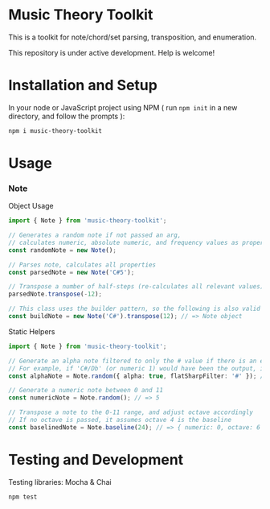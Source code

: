 # Music Theory Toolkit

This is a toolkit for note/chord/set parsing, transposition, and enumeration.

This repository is under active development. Help is welcome!

# Installation and Setup

In your node or JavaScript project using NPM ( run `npm init` in a new directory, and follow the prompts ):

```bash
npm i music-theory-toolkit
```

# Usage

### Note

Object Usage

```typescript
import { Note } from 'music-theory-toolkit';

// Generates a random note if not passed an arg,
// calculates numeric, absolute numeric, and frequency values as properties
const randomNote = new Note();

// Parses note, calculates all properties
const parsedNote = new Note('C#5');

// Transpose a number of half-steps (re-calculates all relevant values)
parsedNote.transpose(-12);

// This class uses the builder pattern, so the following is also valid
const buildNote = new Note('C#').transpose(12); // => Note object
```

Static Helpers

```typescript
import { Note } from 'music-theory-toolkit';

// Generate an alpha note filtered to only the # value if there is an enharmonic
// For example, if 'C#/Db' (or numeric 1) would have been the output, it will filter to 'C#'
const alphaNote = Note.random({ alpha: true, flatSharpFilter: '#' }); // => 'C#'

// Generate a numeric note between 0 and 11
const numericNote = Note.random(); // => 5

// Transpose a note to the 0-11 range, and adjust octave accordingly
// If no octave is passed, it assumes octave 4 is the baseline
const baselinedNote = Note.baseline(24); // => { numeric: 0, octave: 6 }
```

# Testing and Development

Testing libraries: Mocha & Chai

    npm test
